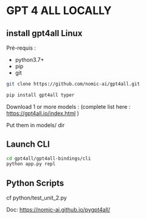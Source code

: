 # GPT 4 ALL LOCALLY

## install gpt4all Linux

Pré-requis : 

- python3.7+ 
- pip
- git

```bash
git clone https://github.com/nomic-ai/gpt4all.git

pip install gpt4all typer
```

Download 1 or more models : (complete list here : https://gpt4all.io/index.html ) 

Put them in models/ dir

## Launch CLI
```bash
cd gpt4all/gpt4all-bindings/cli
python app.py repl
```

## Python Scripts


cf python/test_unit_2.py

Doc: 
https://nomic-ai.github.io/pygpt4all/